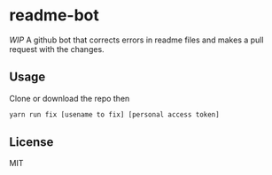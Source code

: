 # readme-bot

*WIP* A github bot that corrects errors in readme files and makes a pull request with the changes.

## Usage
Clone or download the repo then
```bash
yarn run fix [usename to fix] [personal access token]
```

## License
MIT
